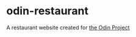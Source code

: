 # odin-restaurant
A restaurant website created for [the Odin Project ](https://www.theodinproject.com/lessons/node-path-javascript-restaurant-page)